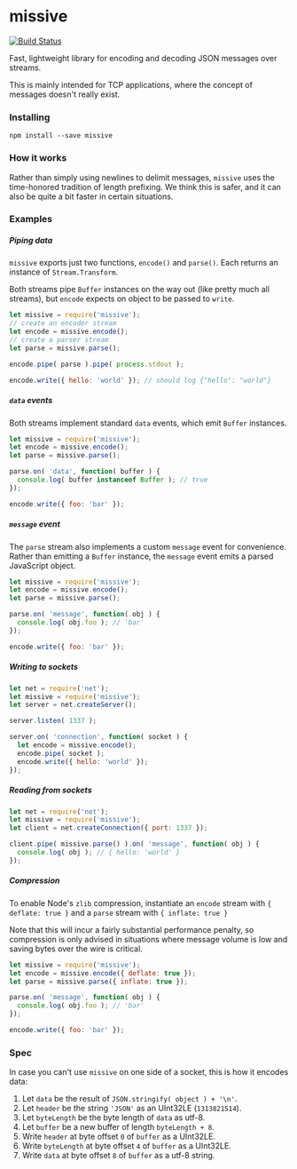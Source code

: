 # missive

[![Build Status](https://travis-ci.org/StarryInternet/missive.svg?branch=master)](https://travis-ci.org/StarryInternet/missive)

Fast, lightweight library for encoding and decoding JSON messages over streams.

This is mainly intended for TCP applications, where the concept of messages
doesn't really exist.

### Installing

```
npm install --save missive
```

### How it works

Rather than simply using newlines to delimit messages, `missive` uses the
time-honored tradition of length prefixing. We think this is safer, and it
can also be quite a bit faster in certain situations.

### Examples

##### Piping data

`missive` exports just two functions, `encode()` and `parse()`. Each returns
an instance of `Stream.Transform`.

Both streams pipe `Buffer` instances on the way out (like pretty much
all streams), but `encode` expects on object to be passed to `write`.

```js
let missive = require('missive');
// create an encoder stream
let encode = missive.encode();
// create a parser stream
let parse = missive.parse();

encode.pipe( parse ).pipe( process.stdout );

encode.write({ hello: 'world' }); // should log {"hello": "world"}
```

##### `data` events

Both streams implement standard `data` events, which emit `Buffer` instances.

```js
let missive = require('missive');
let encode = missive.encode();
let parse = missive.parse();

parse.on( 'data', function( buffer ) {
  console.log( buffer instanceof Buffer ); // true
});

encode.write({ foo: 'bar' });
```

##### `message` event

The `parse` stream also implements a custom `message` event for convenience.
Rather than emitting a `Buffer` instance, the `message` event emits a parsed
JavaScript object.

```js
let missive = require('missive');
let encode = missive.encode();
let parse = missive.parse();

parse.on( 'message', function( obj ) {
  console.log( obj.foo ); // 'bar'
});

encode.write({ foo: 'bar' });
```

##### Writing to sockets

```js
let net = require('net');
let missive = require('missive');
let server = net.createServer();

server.listen( 1337 );

server.on( 'connection', function( socket ) {
  let encode = missive.encode();
  encode.pipe( socket );
  encode.write({ hello: 'world' });
});
```

##### Reading from sockets

```js
let net = require('net');
let missive = require('missive');
let client = net.createConnection({ port: 1337 });

client.pipe( missive.parse() ).on( 'message', function( obj ) {
  console.log( obj ); // { hello: 'world' }
});
```

##### Compression

To enable Node's `zlib` compression, instantiate an `encode` stream
with `{ deflate: true }` and a `parse` stream with `{ inflate: true }`

Note that this will incur a fairly substantial performance penalty, so
compression is only advised in situations where message volume is low
and saving bytes over the wire is critical.

```js
let missive = require('missive');
let encode = missive.encode({ deflate: true });
let parse = missive.parse({ inflate: true });

parse.on( 'message', function( obj ) {
  console.log( obj.foo ); // 'bar'
});

encode.write({ foo: 'bar' });
```

### Spec

In case you can't use `missive` on one side of a socket, this is
how it encodes data:

1. Let `data` be the result of `JSON.stringify( object ) + '\n'`.
2. Let `header` be the string `'JSON'` as an UInt32LE (`1313821514`).
3. Let `byteLength` be the byte length of `data` as utf-8.
4. Let `buffer` be a new buffer of length `byteLength + 8`.
5. Write `header` at byte offset `0` of `buffer` as a UInt32LE.
6. Write `byteLength` at byte offset `4` of `buffer` as a UInt32LE.
7. Write `data` at byte offset `8` of `buffer` as a utf-8 string.
